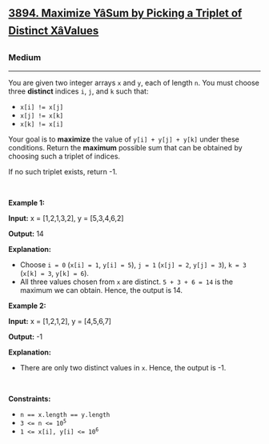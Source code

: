 <h2><a href="https://leetcode.com/problems/maximize-ysum-by-picking-a-triplet-of-distinct-xvalues">3894. Maximize YâSum by Picking a Triplet of Distinct XâValues</a></h2><h3>Medium</h3><hr><p>You are given two integer arrays <code>x</code> and <code>y</code>, each of length <code>n</code>. You must choose three <strong>distinct</strong> indices <code>i</code>, <code>j</code>, and <code>k</code> such that:</p>

<ul>
	<li><code>x[i] != x[j]</code></li>
	<li><code>x[j] != x[k]</code></li>
	<li><code>x[k] != x[i]</code></li>
</ul>

<p>Your goal is to <strong>maximize</strong> the value of <code>y[i] + y[j] + y[k]</code> under these conditions. Return the <strong>maximum</strong> possible sum that can be obtained by choosing such a triplet of indices.</p>

<p>If no such triplet exists, return -1.</p>

<p>&nbsp;</p>
<p><strong class="example">Example 1:</strong></p>

<div class="example-block">
<p><strong>Input:</strong> <span class="example-io">x = [1,2,1,3,2], y = [5,3,4,6,2]</span></p>

<p><strong>Output:</strong> <span class="example-io">14</span></p>

<p><strong>Explanation:</strong></p>

<ul>
	<li>Choose <code>i = 0</code> (<code>x[i] = 1</code>, <code>y[i] = 5</code>), <code>j = 1</code> (<code>x[j] = 2</code>, <code>y[j] = 3</code>), <code>k = 3</code> (<code>x[k] = 3</code>, <code>y[k] = 6</code>).</li>
	<li>All three values chosen from <code>x</code> are distinct. <code>5 + 3 + 6 = 14</code> is the maximum we can obtain. Hence, the output is 14.</li>
</ul>
</div>

<p><strong class="example">Example 2:</strong></p>

<div class="example-block">
<p><strong>Input:</strong> <span class="example-io">x = [1,2,1,2], y = [4,5,6,7]</span></p>

<p><strong>Output:</strong> <span class="example-io">-1</span></p>

<p><strong>Explanation:</strong></p>

<ul>
	<li>There are only two distinct values in <code>x</code>. Hence, the output is -1.</li>
</ul>
</div>

<p>&nbsp;</p>
<p><strong>Constraints:</strong></p>

<ul>
	<li><code>n == x.length == y.length</code></li>
	<li><code>3 &lt;= n &lt;= 10<sup>5</sup></code></li>
	<li><code>1 &lt;= x[i], y[i] &lt;= 10<sup>6</sup></code></li>
</ul>
